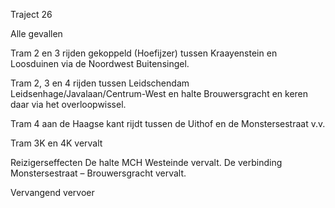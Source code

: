 Traject 26

Alle gevallen

Tram 2 en 3
rijden gekoppeld (Hoefijzer) tussen Kraayenstein en Loosduinen via de Noordwest Buitensingel.

Tram 2, 3 en 4
rijden tussen Leidschendam Leidsenhage/Javalaan/Centrum-West en halte Brouwersgracht en keren daar via het overloopwissel.

Tram 4 aan de Haagse kant
rijdt tussen de Uithof en de Monstersestraat v.v.

Tram 3K en 4K
vervalt

Reizigerseffecten
De halte MCH Westeinde vervalt.
De verbinding Monstersestraat – Brouwersgracht vervalt.

Vervangend vervoer
